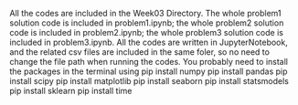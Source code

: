 All the codes are included in the Week03 Directory. 
The whole problem1 solution code is included in problem1.ipynb; the whole problem2 solution code is included in problem2.ipynb; the whole problem3 solution code is included in problem3.ipynb. 
All the codes are written in JupyterNotebook, and the related csv files are included in the same foler, so no need to change the file path when running the codes. 
You probably need to install the packages in the terminal using
pip install numpy 
pip install pandas
pip install scipy 
pip install matplotlib 
pip install seaborn 
pip install statsmodels
pip install sklearn
pip install time
